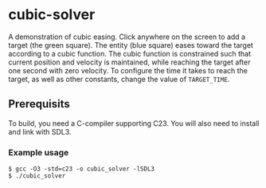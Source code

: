 # cubic-solver
A demonstration of cubic easing.
Click anywhere on the screen to add a target (the green square).
The entity (blue square) eases toward the target according to a cubic function.
The cubic function is constrained such that current position and velocity is maintained, while reaching the target after one second with zero velocity.
To configure the time it takes to reach the target, as well as other constants, change the value of `TARGET_TIME`.

## Prerequisits
To build, you need a C-compiler supporting C23.
You will also need to install and link with SDL3.
### Example usage
```
$ gcc -O3 -std=c23 -o cubic_solver -lSDL3
$ ./cubic_solver
```
